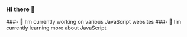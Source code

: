 ### Hi there 👋

###- 🔭 I’m currently working on various JavaScript websites
###- 🌱 I’m currently learning more about JavaScript
